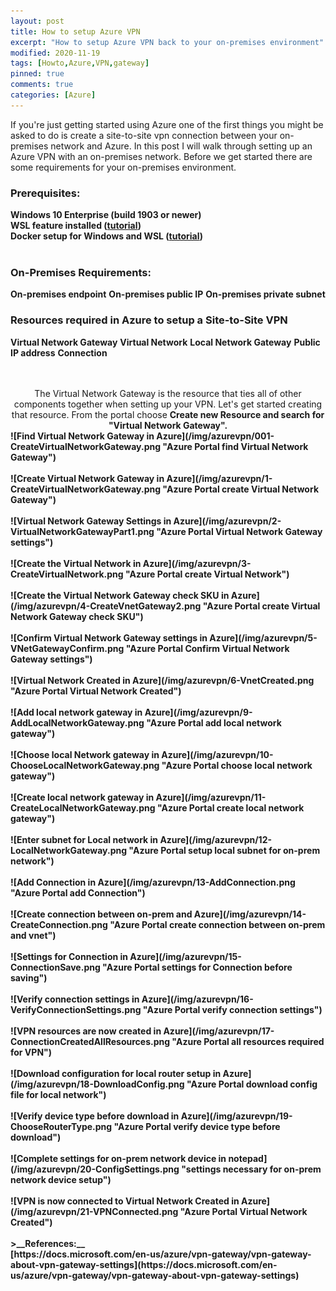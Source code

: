 ```yaml
---
layout: post
title: How to setup Azure VPN
excerpt: "How to setup Azure VPN back to your on-premises environment"
modified: 2020-11-19
tags: [Howto,Azure,VPN,gateway]
pinned: true
comments: true
categories: [Azure]
---
```


If you're just getting started using Azure one of the first things you might be asked to do is create a site-to-site vpn connection between your on-premises network and Azure. In this post I will walk through setting up an Azure VPN with an on-premises network. Before we get started there are some requirements for your on-premises environment.

### Prerequisites:    

**Windows 10 Enterprise (build 1903 or newer)**  
**WSL feature installed ([tutorial](../2020-02/how-to-setup-wsl-on-windows-10))**  
 **Docker setup for Windows and WSL ([tutorial](../2020-02/Docker-on-WSL))**  
<br/>

### On-Premises Requirements:

**On-premises endpoint** 
**On-premises public IP**
 **On-premises private subnet**
<br/>

### Resources required in Azure to setup a Site-to-Site VPN

**Virtual Network Gateway**
**Virtual Network**
**Local Network Gateway**
**Public IP address**
 **Connection**
<br/>

<br>
<br>
<center>The Virtual Network Gateway is the resource that ties all of other components together when setting up your VPN. Let's get started creating that resource. From the portal choose <b>Create new Resource<b> and search for "Virtual Network Gateway".</center> 
![Find Virtual Network Gateway in Azure](/img/azurevpn/001-CreateVirtualNetworkGateway.png "Azure Portal find Virtual Network Gateway")
<br>
<br>
![Create Virtual Network Gateway in Azure](/img/azurevpn/1-CreateVirtualNetworkGateway.png "Azure Portal create Virtual Network Gateway")
<br>
<br>
![Virtual Network Gateway Settings in Azure](/img/azurevpn/2-VirtualNetworkGatewayPart1.png "Azure Portal Virtual Network Gateway settings")
<br>
<br>
![Create the Virtual Network in Azure](/img/azurevpn/3-CreateVirtualNetwork.png "Azure Portal create Virtual Network")
<br>
<br>
![Create the Virtual Network Gateway check SKU in Azure](/img/azurevpn/4-CreateVnetGateway2.png "Azure Portal create Virtual Network Gateway check SKU")
<br>
<br>
![Confirm Virtual Network Gateway settings in Azure](/img/azurevpn/5-VNetGatewayConfirm.png "Azure Portal Confirm Virtual Network Gateway settings")
<br>
<br>
![Virtual Network Created in Azure](/img/azurevpn/6-VnetCreated.png "Azure Portal Virtual Network Created")
<br>
<br>
![Add local network gateway in Azure](/img/azurevpn/9-AddLocalNetworkGateway.png "Azure Portal add local network gateway")
<br>
<br>
![Choose local Network gateway in Azure](/img/azurevpn/10-ChooseLocalNetworkGateway.png "Azure Portal choose local network gateway")
<br>
<br>
![Create local network gateway in Azure](/img/azurevpn/11-CreateLocalNetworkGateway.png "Azure Portal create local network gateway")
<br>
<br>
![Enter subnet for Local network in Azure](/img/azurevpn/12-LocalNetworkGateway.png "Azure Portal setup local subnet for on-prem network")
<br>
<br>
![Add Connection in Azure](/img/azurevpn/13-AddConnection.png "Azure Portal add Connection")
<br>
<br>
![Create connection between on-prem and Azure](/img/azurevpn/14-CreateConnection.png "Azure Portal create connection between on-prem and vnet")
<br>
<br>
![Settings for Connection in Azure](/img/azurevpn/15-ConnectionSave.png "Azure Portal settings for Connection before saving")
<br>
<br>
![Verify connection settings in Azure](/img/azurevpn/16-VerifyConnectionSettings.png "Azure Portal verify connection settings")
<br>
<br>
![VPN resources are now created in Azure](/img/azurevpn/17-ConnectionCreatedAllResources.png "Azure Portal all resources required for VPN")
<br>
<br>
![Download configuration for local router setup in Azure](/img/azurevpn/18-DownloadConfig.png "Azure Portal download config file for local network")
<br>
<br>
![Verify device type before download in Azure](/img/azurevpn/19-ChooseRouterType.png "Azure Portal verify device type before download")
<br>
<br>
![Complete settings for on-prem network device in notepad](/img/azurevpn/20-ConfigSettings.png "settings necessary for on-prem network device setup")
<br>
<br>
![VPN is now connected to Virtual Network Created in Azure](/img/azurevpn/21-VPNConnected.png "Azure Portal Virtual Network Created")

<br>
<br>
>__References:__<br>
[https://docs.microsoft.com/en-us/azure/vpn-gateway/vpn-gateway-about-vpn-gateway-settings](https://docs.microsoft.com/en-us/azure/vpn-gateway/vpn-gateway-about-vpn-gateway-settings)<br>
